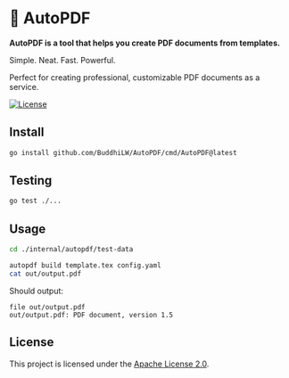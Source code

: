 # 🌳 AutoPDF

**AutoPDF is a tool that helps you create PDF documents from templates.**

Simple. Neat. Fast. Powerful.

Perfect for creating professional, customizable PDF documents as a service.

[![License](https://img.shields.io/badge/license-Apache2-brightgreen.svg)](LICENSE)

## Install

``` bash
go install github.com/BuddhiLW/AutoPDF/cmd/AutoPDF@latest
```

## Testing

``` bash
go test ./...
```

## Usage

``` bash
cd ./internal/autopdf/test-data

autopdf build template.tex config.yaml
cat out/output.pdf
```

Should output:

```
file out/output.pdf 
out/output.pdf: PDF document, version 1.5
```

## License

This project is licensed under the [Apache License 2.0](LICENSE).


